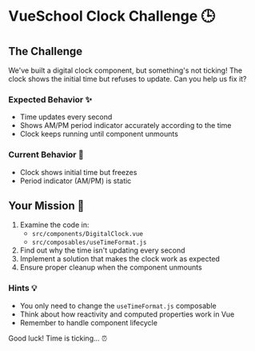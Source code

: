 # VueSchool Clock Challenge 🕒

## The Challenge

We've built a digital clock component, but something's not ticking! The clock shows the initial time but refuses to update. Can you help us fix it?

### Expected Behavior ✨

- Time updates every second
- Shows AM/PM period indicator accurately according to the time
- Clock keeps running until component unmounts

### Current Behavior 🐛

- Clock shows initial time but freezes
- Period indicator (AM/PM) is static

## Your Mission 🚀

1. Examine the code in:
   - `src/components/DigitalClock.vue`
   - `src/composables/useTimeFormat.js`
2. Find out why the time isn't updating every second
3. Implement a solution that makes the clock work as expected
4. Ensure proper cleanup when the component unmounts

### Hints 💡

- You only need to change the `useTimeFormat.js` composable
- Think about how reactivity and computed properties work in Vue
- Remember to handle component lifecycle

Good luck! Time is ticking... ⏰
